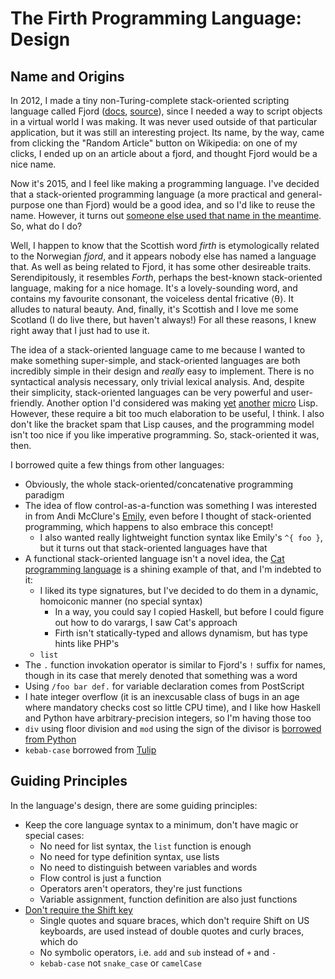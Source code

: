 The Firth Programming Language: Design
======================================

Name and Origins
----------------

In 2012, I made a tiny non-Turing-complete stack-oriented scripting language called Fjord ([docs](https://github.com/TazeTSchnitzel/schnitzelVerse/blob/master/htdocs/script_help.html), [source](https://github.com/TazeTSchnitzel/schnitzelVerse/blob/master/htdocs/fjord.js)), since I needed a way to script objects in a virtual world I was making. It was never used outside of that particular application, but it was still an interesting project. Its name, by the way, came from clicking the "Random Article" button on Wikipedia: on one of my clicks, I ended up on an article about a fjord, and thought Fjord would be a nice name.

Now it's 2015, and I feel like making a programming language. I've decided that a stack-oriented programming language (a more practical and general-purpose one than Fjord) would be a good idea, and so I'd like to reuse the name. However, it turns out [someone else used that name in the meantime](https://github.com/penberg/fjord). So, what do I do?

Well, I happen to know that the Scottish word *firth* is etymologically related to the Norwegian *fjord*, and it appears nobody else has named a language that. As well as being related to Fjord, it has some other desireable traits. Serendipitously, it resembles *Forth*, perhaps the best-known stack-oriented language, making for a nice homage. It's a lovely-sounding word, and contains my favourite consonant, the voiceless dental fricative ⟨θ⟩. It alludes to natural beauty. And, finally, it's Scottish and I love me some Scotland (I do live there, but haven't always!) For all these reasons, I knew right away that I just had to use it.

The idea of a stack-oriented language came to me because I wanted to make something super-simple, and stack-oriented languages are both incredibly simple in their design and *really* easy to implement. There is no syntactical analysis necessary, only trivial lexical analysis. And, despite their simplicity, stack-oriented languages can be very powerful and user-friendly. Another option I'd considered was making [yet](https://github.com/TazeTSchnitzel/Gang-Garrison-2/tree/FaucetLisp) [another](https://github.com/igorw/yolo/blob/master/src/yolisp.php) [micro](https://gist.github.com/TazeTSchnitzel/44720ea3aec64a9e330a) Lisp. However, these require a bit too much elaboration to be useful, I think. I also don't like the bracket spam that Lisp causes, and the programming model isn't too nice if you like imperative programming. So, stack-oriented it was, then.

I borrowed quite a few things from other languages:

* Obviously, the whole stack-oriented/concatenative programming paradigm
* The idea of flow control-as-a-function was something I was interested in from Andi McClure's [Emily](https://bitbucket.org/runhello/emily/wiki/Home), even before I thought of stack-oriented programming, which happens to also embrace this concept!
    * I also wanted really lightweight function syntax like Emily's `^{ foo }`, but it turns out that stack-oriented languages have that
* A functional stack-oriented language isn't a novel idea, the [Cat programming language](https://web.archive.org/web/20150205061802/http://cat-language.com/) is a shining example of that, and I'm indebted to it:
    * I liked its type signatures, but I've decided to do them in a dynamic, homoiconic manner (no special syntax)
        * In a way, you could say I copied Haskell, but before I could figure out how to do varargs, I saw Cat's approach
        * Firth isn't statically-typed and allows dynamism, but has type hints like PHP's
    * `list`
* The `.` function invokation operator is similar to Fjord's `!` suffix for names, though in its case that merely denoted that something was a word
* Using `/foo bar def.` for variable declaration comes from PostScript
* I hate integer overflow (it is an inexcusable class of bugs in an age where mandatory checks cost so little CPU time), and I like how Haskell and Python have arbitrary-precision integers, so I'm having those too
* `div` using floor division and `mod` using the sign of the divisor is [borrowed from Python](http://python-history.blogspot.co.uk/2010/08/why-pythons-integer-division-floors.html)
* `kebab-case` borrowed from [Tulip](http://www.jneen.net/posts/2015-03-01-tulip-language)

Guiding Principles
------------------

In the language's design, there are some guiding principles:

* Keep the core language syntax to a minimum, don't have magic or special cases:
    * No need for list syntax, the `list` function is enough
    * No need for type definition syntax, use lists
    * No need to distinguish between variables and words
    * Flow control is just a function
    * Operators aren't operators, they're just functions
    * Variable assignment, function definition are also just functions
* [Don't require the Shift key](https://twitter.com/rabcyr/status/575159023244345344)
    * Single quotes and square braces, which don't require Shift on US keyboards, are used instead of double quotes and curly braces, which do
    * No symbolic operators, i.e. `add` and `sub` instead of `+` and `-`
    * `kebab-case` not `snake_case` or `camelCase`
